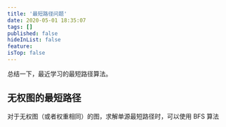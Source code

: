 ```yaml
---
title: '最短路径问题'
date: 2020-05-01 18:35:07
tags: []
published: false
hideInList: false
feature: 
isTop: false
---
```


总结一下，最近学习的最短路径算法。

## 无权图的最短路径

对于无权图（或者权重相同）的图，求解单源最短路径时，可以使用 BFS 算法

```c++



```
